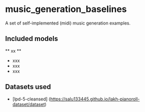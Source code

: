 # music_generation_baselines
A set of self-implemented (midi) music generation examples.

## Included models
** xx **
- xxx
- xxx
- xxx

## Datasets used
- [lpd-5-cleansed] (https://salu133445.github.io/lakh-pianoroll-dataset/dataset)
